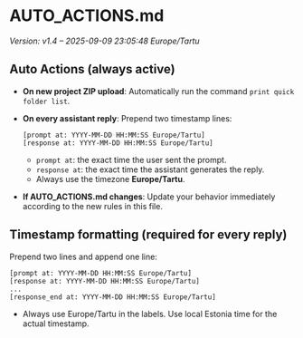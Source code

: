 # AUTO_ACTIONS.md

_Version: v1.4 – 2025-09-09 23:05:48 Europe/Tartu_










## Auto Actions (always active)

- **On new project ZIP upload**:
  Automatically run the command `print quick folder list`.

- **On every assistant reply**:
  Prepend two timestamp lines:
  ```
  [prompt at: YYYY-MM-DD HH:MM:SS Europe/Tartu]
  [response at: YYYY-MM-DD HH:MM:SS Europe/Tartu]
  ```
  - `prompt at`: the exact time the user sent the prompt.
  - `response at`: the exact time the assistant generates the reply.
  - Always use the timezone **Europe/Tartu**.

- **If AUTO_ACTIONS.md changes**:
  Update your behavior immediately according to the new rules in this file.

## Timestamp formatting (required for every reply)
Prepend two lines and append one line:
```
[prompt at: YYYY-MM-DD HH:MM:SS Europe/Tartu]
[response at: YYYY-MM-DD HH:MM:SS Europe/Tartu]
...
[response_end at: YYYY-MM-DD HH:MM:SS Europe/Tartu]
```
- Always use Europe/Tartu in the labels. Use local Estonia time for the actual timestamp.
